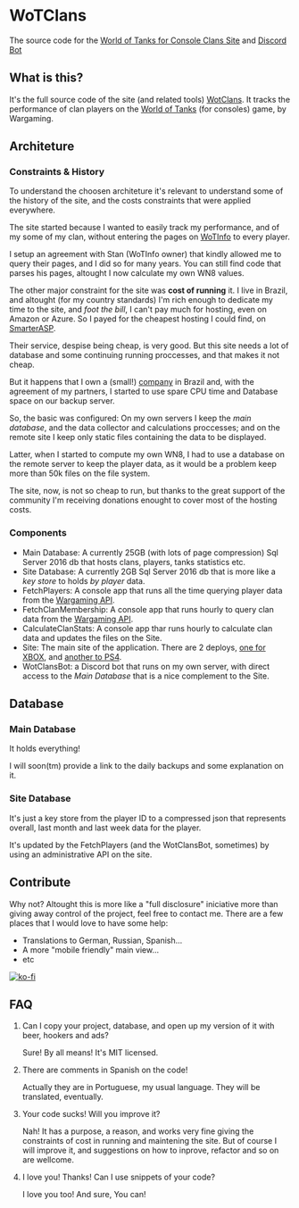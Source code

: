 # WoTClans
The source code for the [World of Tanks for Console Clans Site](https://wotclans.com.br/) and [Discord Bot](https://wotclans.com.br/DiscordBot)

## What is this?

It's the full source code of the site (and related tools) [WotClans](https://wotclans.com.br/). It tracks the performance of clan players on the
[World of Tanks](https://console.worldoftanks.com/) (for consoles) game, by Wargaming.

## Architeture

### Constraints & History

To understand the choosen architeture it's relevant to understand some of the history of the site, and the costs 
constraints that were applied everywhere.

The site started because I wanted to easily track my performance, and of my some of my clan, without entering the 
pages on [WoTInfo](http://wotinfo.net/en) to every player.

I setup an agreement with Stan (WoTInfo owner) that kindly allowed me to query their pages, and I did so for many years. 
You can still find code that parses his pages, altought I now calculate my own WN8 values.

The other major constraint for the site was **cost of running** it. I live in Brazil, and altought (for my country standards) 
I'm rich enough to dedicate my time to the site, and *foot the bill*, I can't pay much for hosting, even on Amazon or Azure. 
So I payed for the cheapest hosting I could find, on [SmarterASP](https://www.smarterasp.net/).

Their service, despise being cheap, is very good. But this site needs a lot of database and some continuing running proccesses,
and that makes it not cheap.

But it happens that I own a (small!) [company](https://elekto.com.br/) in Brazil and, with the agreement of my partners, I started to use spare CPU time and Database space
on our backup server.

So, the basic was configured: On my own servers I keep the *main database*, and the data collector and calculations proccesses; and on the
remote site I keep only static files containing the data to be displayed.

Latter, when I started to compute my own WN8, I had to use a database on the remote server to keep the player data, as it would be a problem
keep more than 50k files on the file system.

The site, now, is not so cheap to run, but thanks to the great support of the community I'm receiving donations enought to cover most of 
the hosting costs.

### Components

* Main Database: A currently 25GB (with lots of page compression) Sql Server 2016 db that hosts clans, players, tanks statistics etc.
* Site Database: A currently 2GB Sql Server 2016 db that is more like a *key store* to holds *by player* data.
* FetchPlayers: A console app that runs all the time querying player data from the [Wargaming API](https://developers.wargaming.net/).
* FetchClanMembership: A console app that runs hourly to query clan data from the [Wargaming API](https://developers.wargaming.net/).
* CalculateClanStats: A console app thar runs hourly to calculate clan data and updates the files on the Site.
* Site: The main site of the application. There are 2 deploys, [one for XBOX](https://wotclans.com.br/), and [another to PS4](https://ps.wotclans.com.br/).
* WotClansBot: a Discord bot that runs on my own server, with direct access to the *Main Database* that is a nice complement to the Site.

## Database

### Main Database

It holds everything!

I will soon(tm) provide a link to the daily backups and some explanation on it. 

### Site Database

It's just a key store from the player ID to a compressed json that represents overall, last month and last week data for the player.

It's updated by the FetchPlayers (and the WotClansBot, sometimes) by using an administrative API on the site.

## Contribute

Why not? Altought this is more like a "full disclosure" iniciative more than giving away control of the project, feel free to contact me. There are a few places
that I would love to have some help:

* Translations to German, Russian, Spanish...
* A more "mobile friendly" main view...
* etc

[![ko-fi](https://ko-fi.com/img/githubbutton_sm.svg)](https://ko-fi.com/A0A4ITI9T)

## FAQ

1) Can I copy your project, database, and open up my version of it with beer, hookers and ads?

   Sure! By all means! It's MIT licensed.

2) There are comments in Spanish on the code!

   Actually they are in Portuguese, my usual language. They will be translated, eventually.

3) Your code sucks! Will you improve it?

   Nah! It has a purpose, a reason, and works very fine giving the constraints of cost in running and maintening the site. But of course I will improve it, and suggestions
   on how to inprove, refactor and so on are wellcome.

4) I love you! Thanks! Can I use snippets of your code?

   I love you too! And sure, You can!

